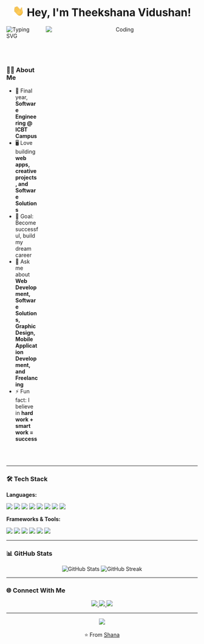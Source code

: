 <div align="center">

# <img src="https://raw.githubusercontent.com/ABSphreak/ABSphreak/master/gifs/Hi.gif" width="30px"> Hey, I'm Theekshana Vidushan!

</div>

<div align="center">
  
<img align="right" alt="Coding" width="400" src="https://user-images.githubusercontent.com/74038190/212749447-bfb7e725-6987-49d9-ae85-2015e3e7cc41.gif">

<div align="left" style="padding-right: 420px;">

<img src="https://readme-typing-svg.herokuapp.com?font=Fira+Code&weight=600&size=22&duration=3500&pause=1000&color=00F7FF&vCenter=true&width=500&lines=🚀+Passionate+Software+Engineering+Student;🎨+Creative+Graphic+Designer;💻+Aspiring+Full-Stack+Developer;🔥+Always+Learning+and+Building" alt="Typing SVG" />

<br><br>

### 👨‍💻 About Me

- 🌱 Final year, **Software Engineering @ ICBT Campus**
- 🖥️ Love building **web apps, creative projects, and Software Solutions**
- 🎯 Goal: Become successful, build my dream career   
- 💬 Ask me about **Web Development, Software Solutions, Graphic Design, Mobile Application Development, and Freelancing**
- ⚡ Fun fact: I believe in **hard work + smart work = success**

<br>

</div>

</div>

<br clear="right"/>

---

### 🛠️ Tech Stack  

**Languages:**  

<p>
<img src="https://img.shields.io/badge/-Python-3776AB?style=for-the-badge&logo=python&logoColor=white" />
<img src="https://img.shields.io/badge/-Java-007396?style=for-the-badge&logo=java&logoColor=white" />
<img src="https://img.shields.io/badge/-PHP-777BB4?style=for-the-badge&logo=php&logoColor=white" />
<img src="https://img.shields.io/badge/-JavaScript-F7DF1E?style=for-the-badge&logo=javascript&logoColor=black" />
<img src="https://img.shields.io/badge/-C%23-239120?style=for-the-badge&logo=c-sharp&logoColor=white" />
<img src="https://img.shields.io/badge/-C++-00599C?style=for-the-badge&logo=cplusplus&logoColor=white" />
<img src="https://img.shields.io/badge/-Kotlin-0095D5?style=for-the-badge&logo=kotlin&logoColor=white" />
<img src="https://img.shields.io/badge/-Groovy-4298B8?style=for-the-badge&logo=apache-groovy&logoColor=white" />
</p>

**Frameworks & Tools:**  

<p>
<img src="https://img.shields.io/badge/-HTML5-E34F26?style=for-the-badge&logo=html5&logoColor=white" />
<img src="https://img.shields.io/badge/-CSS3-1572B6?style=for-the-badge&logo=css3&logoColor=white" />
<img src="https://img.shields.io/badge/-Android%20Studio-3DDC84?style=for-the-badge&logo=android-studio&logoColor=white" />
<img src="https://img.shields.io/badge/-MySQL-4479A1?style=for-the-badge&logo=mysql&logoColor=white" />
<img src="https://img.shields.io/badge/-Git-F05032?style=for-the-badge&logo=git&logoColor=white" />
<img src="https://img.shields.io/badge/-GitHub-181717?style=for-the-badge&logo=github&logoColor=white" />
</p>

---

### 📊 GitHub Stats

<div align="center">
  <img src="https://github-readme-stats.vercel.app/api?username=Theek-Shana&show_icons=true&theme=tokyonight&hide_border=true&bg_color=0D1117&title_color=00F7FF&icon_color=00F7FF&text_color=FFFFFF" alt="GitHub Stats" height="180"/>
  <img src="https://github-readme-streak-stats.herokuapp.com/?user=Theek-Shana&theme=tokyonight&hide_border=true&background=0D1117&ring=00F7FF&fire=FF5733&currStreakLabel=00F7FF" alt="GitHub Streak" height="180"/>
</div>

---

### 🌐 Connect With Me

<p align="center">
  <a href="https://www.linkedin.com/in/theekshana-vidushan-727689293/">
    <img src="https://img.shields.io/badge/LinkedIn-0A66C2?style=for-the-badge&logo=linkedin&logoColor=white" />
  </a>
  <a href="https://www.fiverr.com/">
    <img src="https://img.shields.io/badge/Fiverr-1DBF73?style=for-the-badge&logo=fiverr&logoColor=white" />
  </a>
  <a href="mailto:Theekshanavidushan.dev@gmail.com">
    <img src="https://img.shields.io/badge/Email-D14836?style=for-the-badge&logo=gmail&logoColor=white" />
  </a>
</p>

---

<div align="center">
  <img src="https://capsule-render.vercel.app/api?type=waving&color=gradient&customColorList=6,11,20&height=100&section=footer&text=Thanks%20for%20visiting!&fontSize=20&fontColor=fff&animation=twinkling" />
</div>

<p align="center">
  ⭐ From <a href="https://github.com/Theek-Shana">Shana</a>
</p>
